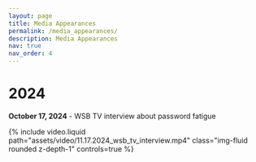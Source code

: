 ```yaml
---
layout: page
title: Media Appearances
permalink: /media_appearances/
description: Media Appearances
nav: true
nav_order: 4
---
```


# 2024

**October 17, 2024** - WSB TV interview about password fatigue
<div class="col-sm mt-3 mt-md-0">
        {% include video.liquid path="assets/video/11.17.2024_wsb_tv_interview.mp4" class="img-fluid rounded z-depth-1" controls=true %}
</div>
